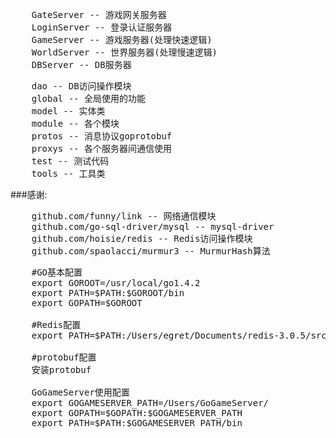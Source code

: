 <pre>
	GateServer -- 游戏网关服务器
	LoginServer -- 登录认证服务器
	GameServer -- 游戏服务器(处理快速逻辑)
	WorldServer -- 世界服务器(处理慢速逻辑)
	DBServer -- DB服务器
</pre>

<pre>
    dao -- DB访问操作模块
    global -- 全局使用的功能
	model -- 实体类
	module -- 各个模块
	protos -- 消息协议goprotobuf
	proxys -- 各个服务器间通信使用
	test -- 测试代码
	tools -- 工具类
</pre>

###感谢:
<pre>
	github.com/funny/link -- 网络通信模块
	github.com/go-sql-driver/mysql -- mysql-driver
	github.com/hoisie/redis -- Redis访问操作模块
	github.com/spaolacci/murmur3 -- MurmurHash算法
</pre>

<pre>
    #GO基本配置
    export GOROOT=/usr/local/go1.4.2
    export PATH=$PATH:$GOROOT/bin
    export GOPATH=$GOROOT

	#Redis配置
    export PATH=$PATH:/Users/egret/Documents/redis-3.0.5/src

    #protobuf配置
    安装protobuf

	GoGameServer使用配置
	export GOGAMESERVER_PATH=/Users/GoGameServer/
	export GOPATH=$GOPATH:$GOGAMESERVER_PATH
	export PATH=$PATH:$GOGAMESERVER_PATH/bin
</pre>
